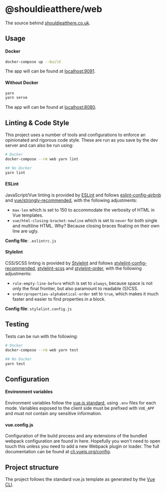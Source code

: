 # @shouldieatthere/web

The source behind [shouldieatthere.co.uk](https://shouldieathere.co.uk).

## Usage

#### Docker

```bash
docker-compose up --build
```

The app will can be found at [localhost:9091](http://localhost:9091).

#### Without Docker

```bash
yarn
yarn serve
```

The app will can be found at [localhost:8080](http://localhost:8080).

## Linting & Code Style

This project uses a number of tools and configurations to enforce an opinionated and rigorous code style. These are run as you save by the dev server and can also be run using:

```bash
# Docker
docker-compose --rm web yarn lint

## No Docker
yarn lint
```

#### ESLint

JavaScript/Vue linting is provided by [ESLint](https://eslint.org/) and follows [eslint-config-airbnb](https://www.npmjs.com/package/eslint-config-airbnb) and [vue/strongly-recommended](https://eslint.vuejs.org/rules/), with the following adjustments:

* `max-len` which is set to 150 to accommodate the verbosity of HTML in Vue templates.
* `vue/html-closing-bracket-newline` which is set to `never` for both single and multiline HTML. Why? Because closing braces floating on their own line are ugly.

**Config file**: `.eslintrc.js`

#### Stylelint

CSS/SCSS linting is provided by [Stylelint](https://stylelint.io/) and follows [stylelint-config-recommended](https://www.npmjs.com/package/stylelint-config-recommended), [stylelint-scss](https://www.npmjs.com/package/stylelint-scss) and [stylelint-order](https://www.npmjs.com/package/stylelint-order), with the following adjustments:

* `rule-empty-line-before` which is set to `always`, because space is not only the final frontier, but also paramount to readable (S)CSS.
* `order/properties-alphabetical-order` set to `true`, which makes it much faster and easier to find properties in a block.

**Config file**: `stylelint.config.js`


## Testing

Tests can be run with the following:

```bash
# Docker
docker-compose --rm web yarn test

## No Docker
yarn test
```

## Configuration

#### Environment variables

  Environment variables follow the [vue.js standard](https://cli.vuejs.org/guide/mode-and-env.html#environment-variables), using `.env` files for each mode. Variables exposed to the client side must be prefixed with `VUE_APP` and must not contain any sensitive information.
  
#### vue.config.js

Configuration of the build process and any extensions of the bundled webpack configuration are found in here. Hopefully you won't need to open touch this unless you need to add a new Webpack plugin or loader. The full documentation can be found at [cli.vuejs.org/config](https://cli.vuejs.org/config).

## Project structure

The project follows the standard vue.js template as generated by the [Vue CLI](https://cli.vuejs.org/).
